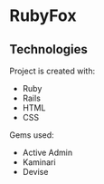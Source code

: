 # RubyFox

## Technologies
Project is created with:
* Ruby
* Rails
* HTML
* CSS

Gems used:
* Active Admin
* Kaminari
* Devise
